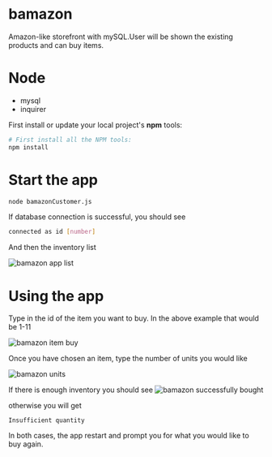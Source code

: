 # bamazon
 Amazon-like storefront with mySQL.User will be shown the existing products and can buy items.

# Node

*  mysql
*  inquirer

First install or update your local project's **npm** tools:

```bash
# First install all the NPM tools:
npm install
```
# Start the app

```bash
node bamazonCustomer.js
```

If database connection is successful, you should see
```bash
connected as id [number]
```

And then the inventory list

![bamazon app list](http://imgur.com/EHDkDKp.png)

# Using the app

Type in the id of the item you want to buy. In the above example that would be 1-11

![bamazon item buy](http://imgur.com/ypJmxLn.png)

Once you have chosen an item, type the number of units you would like

![bamazon units](http://imgur.com/isuw8rC.png)

If there is enough inventory you should see
![bamazon successfully bought](http://imgur.com/LCqN3FK.png)

otherwise you will get
```node
Insufficient quantity
```

In both cases, the app restart and prompt you for what you would like to buy again.
 

